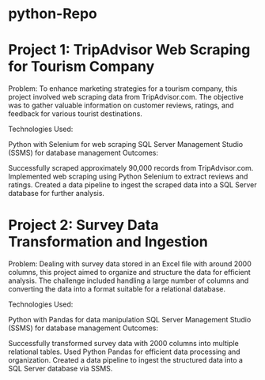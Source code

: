 # python-Repo

# Project 1: TripAdvisor Web Scraping for Tourism Company
Problem:
To enhance marketing strategies for a tourism company, this project involved web scraping data from TripAdvisor.com. The objective was to gather valuable information on customer reviews, ratings, and feedback for various tourist destinations.

Technologies Used:

Python with Selenium for web scraping
SQL Server Management Studio (SSMS) for database management
Outcomes:

Successfully scraped approximately 90,000 records from TripAdvisor.com.
Implemented web scraping using Python Selenium to extract reviews and ratings.
Created a data pipeline to ingest the scraped data into a SQL Server database for further analysis.

# Project 2: Survey Data Transformation and Ingestion
Problem:
Dealing with survey data stored in an Excel file with around 2000 columns, this project aimed to organize and structure the data for efficient analysis. The challenge included handling a large number of columns and converting the data into a format suitable for a relational database.

Technologies Used:

Python with Pandas for data manipulation
SQL Server Management Studio (SSMS) for database management
Outcomes:

Successfully transformed survey data with 2000 columns into multiple relational tables.
Used Python Pandas for efficient data processing and organization.
Created a data pipeline to ingest the structured data into a SQL Server database via SSMS.
